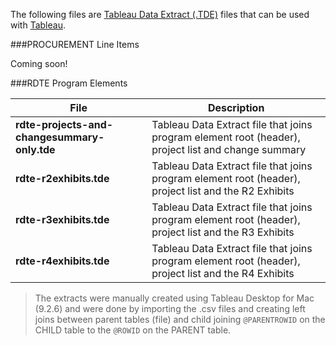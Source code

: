 The following files are [Tableau Data Extract (.TDE)](http://www.tableau.com/about/blog/2014/7/understanding-tableau-data-extracts-part1) files that can be used with [Tableau](http://www.tableau.com/).

###PROCUREMENT Line Items

Coming soon!

###RDTE Program Elements

| File  | Description  |
|---------------|----------------|
| **rdte-projects-and-changesummary-only.tde**   |  Tableau Data Extract file that joins program element root (header), project list and change summary  |
| **rdte-r2exhibits.tde**   |  Tableau Data Extract file that joins program element root (header), project list and the R2 Exhibits  |
| **rdte-r3exhibits.tde**   |  Tableau Data Extract file that joins program element root (header), project list and the R3 Exhibits  |
| **rdte-r4exhibits.tde**   |  Tableau Data Extract file that joins program element root (header), project list and the R4 Exhibits  |

> The extracts were manually created using Tableau Desktop for Mac (9.2.6) and were done by importing the .csv files and creating left joins between parent tables (file) and child joining `@PARENTROWID` on the CHILD table to the `@ROWID` on the PARENT table.
